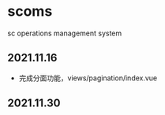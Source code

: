# scoms
sc operations management system

## 2021.11.16
+ 完成分面功能，views/pagination/index.vue

## 2021.11.30
